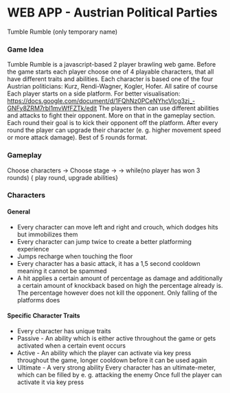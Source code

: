 # WEB APP - Austrian Political Parties
Tumble Rumble (only temporary name)

### Game Idea ### 
Tumble Rumble is a javascript-based 2 player brawling web game.
Before the game starts each player choose one of 4 playable characters, that all have different traits and abilities. 
Each character is based one of the four Austrian politicians: Kurz, Rendi-Wagner, Kogler, Hofer. All satire of course
Each player starts on a side platform. For better visualisation:
https://docs.google.com/document/d/1FQhNz0PCeNYhcVlcg3zj_-GNFy8ZRM7rbI1mvWfFZTk/edit
The players then can use different abilities and attacks to fight their opponent. More on that in the gameplay section. Each round their goal is to kick their opponent off the platform. After every round the player can upgrade their character (e. g. higher movement speed or more attack damage). Best of 5 rounds format.

### Gameplay ###
Choose characters -> Choose stage ->
-> while(no player has won 3 rounds) { play round, upgrade abilities}

### Characters ###
#### General ####
* Every character can move left and right and crouch, which dodges hits but immobilizes them
* Every character can jump twice to create a better platforming experience
* Jumps recharge when touching the floor
* Every character has a basic attack, it has a 1,5 second cooldown meaning it cannot be spammed
* A hit applies a certain amount of percentage as damage and additionally a certain amount of knockback based on high the percentage already is. The percentage however does not kill the opponent. Only falling of the platforms does


#### Specific Character Traits ####
* Every character has unique traits
* Passive - An ability which is either active throughout the game or gets activated when a certain event occurs
* Active - An ability which the player can activate via key press throughout the game, longer cooldown before it can be used again
* Ultimate - A very strong ability
Every character has an ultimate-meter, which can be filled by e. g. attacking the enemy
Once full the player can activate it via key press

